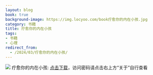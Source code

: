 ```yaml
---
layout: blog
book: true
background-image: https://img.locyoo.com/book疗愈你的内在小孩.jpg
category: 书籍
title: 疗愈你的内在小孩
tags:
- 书籍
- 心理
redirect_from:
  - /2024/03/疗愈你的内在小孩/
---
```

![](https://img.locyoo.com/book疗愈你的内在小孩.jpg)
疗愈你的内在小孩: <a name = "ref1" href="https://url18.ctfile.com/f/50983618-1353911164-4488db?p=3619">点击下载</a>，访问密码请点击右上方“关于”自行查看